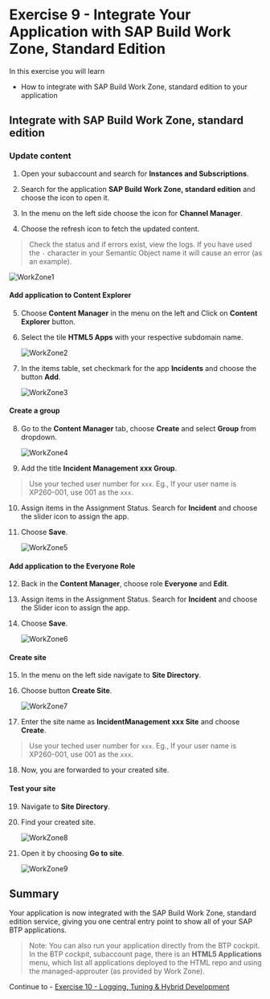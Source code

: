 # Exercise 9 - Integrate Your Application with SAP Build Work Zone, Standard Edition

In this exercise you will learn
- How to integrate with SAP Build Work Zone, standard edition to your application

##  Integrate with SAP Build Work Zone, standard edition

### Update content

1. Open your subaccount and search for **Instances and Subscriptions**.

2. Search for the application **SAP Build Work Zone, standard edition** and choose the icon to open it.

3. In the menu on the left side choose the icon for **Channel Manager**.

4. Choose the refresh icon to fetch the updated content.

> Check the status and if errors exist, view the logs. If you have used the `-` character in your Semantic Object name it will cause an error (as an example).

   ![WorkZone1](./images/integrate_launchpad_1.png)

#### Add application to Content Explorer

5. Choose **Content Manager** in the menu on the left and Click on **Content Explorer** button.

6. Select the tile **HTML5 Apps** with your respective subdomain name.

    ![WorkZone2](./images/integrate_launchpad_2.png)

7. In the items table, set checkmark for the app **Incidents** and choose the button **Add**.

    ![WorkZone3](./images/integrate_launchpad_3.png)

#### Create a group

8. Go to the **Content Manager** tab, choose **Create** and select **Group** from dropdown.

    ![WorkZone4](./images/integrate_launchpad_4.png)

9. Add the title **Incident Management xxx Group**.
> Use your teched user number for `xxx`. Eg., If your user name is XP260-001, use 001 as the `xxx`.

10. Assign items in the Assignment Status. Search for **Incident** and choose the slider icon to assign the app.

11. Choose **Save**.

    ![WorkZone5](./images/integrate_launchpad_5.png)

#### Add application to the Everyone Role

12. Back in the **Content Manager**, choose role **Everyone** and **Edit**.

13. Assign items in the Assignment Status. Search for **Incident** and choose the Slider icon to assign the app.

14. Choose **Save**.

    ![WorkZone6](./images/integrate_launchpad_6.png)

#### Create site

15. In the menu on the left side navigate to **Site Directory**.

16. Choose button **Create Site**.

     ![WorkZone7](./images/integrate_launchpad_7.png)

17. Enter the site name as **IncidentManagement xxx Site** and choose **Create**.
> Use your teched user number for `xxx`. Eg., If your user name is XP260-001, use 001 as the `xxx`.

18. Now, you are forwarded to your created site.

#### Test your site

19. Navigate to **Site Directory**.

20. Find your created site.

    ![WorkZone8](./images/integrate_launchpad_8.png)

21. Open it by choosing **Go to site**.

    ![WorkZone9](./images/integrate_launchpad_9.png)
 
## Summary

Your application is now integrated with the SAP Build Work Zone, standard edition service, giving you one central entry point to show all of your SAP BTP applications.

> Note: You can also run your application directly from the BTP cockpit. In the BTP cockpit, subaccount page, there is an **HTML5 Applications** menu, which list all applications deployed to the HTML repo and using the managed-approuter (as provided by Work Zone).

Continue to - [Exercise 10 - Logging, Tuning & Hybrid Development](../Hybrid%20Development/README.md)
